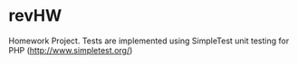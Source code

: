 # revHW
Homework Project.
Tests are implemented using SimpleTest unit testing for PHP (http://www.simpletest.org/)
